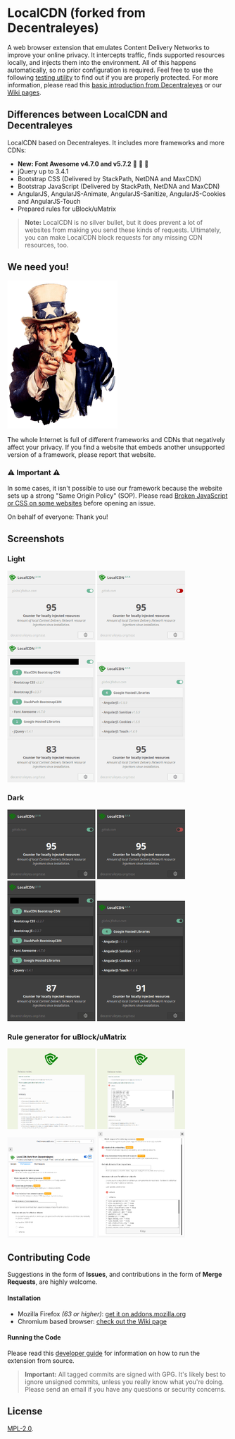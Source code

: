LocalCDN (forked from Decentraleyes)
=============

A web browser extension that emulates Content Delivery Networks to improve your online privacy. It intercepts traffic, finds supported resources locally, and injects them into the environment. All of this happens automatically, so no prior configuration is required. Feel free to use the following [testing utility](https://decentraleyes.org/test/) to find out if you are properly protected. For more information, please read this [basic introduction from Decentraleyes](https://git.synz.io/Synzvato/decentraleyes/wikis/Simple-Introduction) or our [Wiki pages](https://gitlab.com/nobody42/localcdn/-/wikis/home).

## Differences between LocalCDN and Decentraleyes

LocalCDN based on Decentraleyes. It includes more frameworks and more CDNs:

* **New: Font Awesome v4.7.0 and v5.7.2** :tada: :tada: :tada:
* jQuery up to 3.4.1
* Bootstrap CSS (Delivered by StackPath, NetDNA and MaxCDN)
* Bootstrap JavaScript (Delivered by StackPath, NetDNA and MaxCDN)
* AngularJS, AngularJS-Animate, AngularJS-Sanitize, AngularJS-Cookies and AngularJS-Touch
* Prepared rules for uBlock/uMatrix

> **Note:** LocalCDN is no silver bullet, but it does prevent a lot of websites from making you send these kinds of requests. Ultimately, you can make LocalCDN block requests for any missing CDN resources, too.

## We need you!

![We Need You!](/pages/welcome/we-need-you.png?raw=true "We Need You!")

The whole Internet is full of different frameworks and CDNs that negatively affect your privacy. If you find a website that embeds another unsupported version of a framework, please report that website.


### :warning: **Important** :warning:

In some cases, it isn't possible to use our framework because the website sets up a strong "Same Origin Policy" (SOP). Please read [Broken JavaScript or CSS on some websites](https://gitlab.com/nobody42/localcdn/-/wikis/Broken-JavaScript-or-CSS-on-some-websites) before opening an issue.

On behalf of everyone: Thank you!

## Screenshots

### Light
<img src="/screenshots/screenshot01_light.png?raw=true" alt="Counter for locally injected resources (enabled)" width="200px">
<img src="/screenshots/screenshot02_light.png?raw=true" alt="Counter for locally injected resources (disabled)" width="200px">
<img src="/screenshots/screenshot03_light.png?raw=true" alt="Successfully intercepted requests" width="200px">
<img src="/screenshots/screenshot04_light.png?raw=true" alt="Successfully intercepted requests" width="200px">

### Dark
<img src="/screenshots/screenshot01_dark.png?raw=true" alt="Counter for locally injected resources (enabled)" width="200px">
<img src="/screenshots/screenshot02_dark.png?raw=true" alt="Counter for locally injected resources (disabled)" width="200px">
<img src="/screenshots/screenshot03_dark.png?raw=true" alt="Successfully intercepted requests" width="200px">
<img src="/screenshots/screenshot04_dark.png?raw=true" alt="Successfully intercepted requests" width="200px">

### Rule generator for uBlock/uMatrix
<img src="/screenshots/screenshot06.png?raw=true" alt="Release notes and uBlock/uMatrix rule generator" width="200px">
<img src="/screenshots/screenshot07.png?raw=true" alt="Release notes and uBlock/uMatrix rule generator" width="200px">
<img src="/screenshots/screenshot08.png?raw=true" alt="Preferences page and uBlock/uMatrix rule generator" width="200px">
<img src="/screenshots/screenshot09.png?raw=true" alt="Preferences page and uBlock/uMatrix rule generator" width="200px">

## Contributing Code

Suggestions in the form of **Issues**, and contributions in the form of **Merge Requests**, are highly welcome.

#### Installation

* Mozilla Firefox *(63 or higher)*: [get it on addons.mozilla.org](https://addons.mozilla.org/en-US/firefox/addon/localcdn-fork-of-decentraleyes/)
* Chromium based browser: [check out the Wiki page](https://gitlab.com/nobody42/localcdn/-/wikis/Install-on-Chromium-based-browsers)

#### Running the Code

Please read this [developer guide](https://developer.mozilla.org/en-US/Add-ons/WebExtensions/Your_first_WebExtension#Trying_it_out) for information on how to run the extension from source.

> **Important:** All tagged commits are signed with GPG. It's likely best to ignore unsigned commits, unless you really know what you're doing. Please send an email if you have any questions or security concerns.

## License

[MPL-2.0](https://www.mozilla.org/MPL/2.0).

